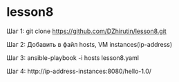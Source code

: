 # lesson8

Шаг 1:
    git clone https://github.com/DZhirutin/lesson8.git

Шаг 2:
    Добавить в файл hosts, VM instances(ip-address)

Шаг 3:
    ansible-playbook -i hosts lesson8.yaml 

Шаг 4:
    http://ip-address-instances:8080/hello-1.0/